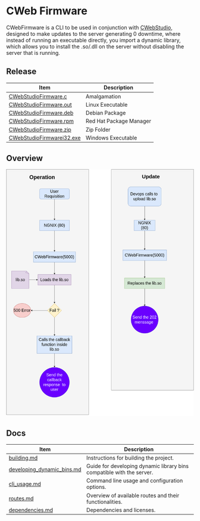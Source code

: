 # CWeb Firmware

CWebFirmware is a CLI to be used in conjunction with [CWebStudio](https://github.com/OUIsolutions/CWebStudio), designed to make updates to the server generating 0 downtime, where instead of running an executable directly, you import a dynamic library, which allows you to install the .so/.dll on the server without disabling the server that is running.
## Release 

|Item                                                                                                                             | Description                                                           |
|---------------------------------------------------------------------------------------------------------------------------------|-----------------------------------------------------------------------|
|[CWebStudioFirmware.c](https://github.com/OUIsolutions/CWebStudioFirmware/releases/download/0.1.1/CWebStudioFirmware.c)          | Amalgamation                                                          |
|[CWebStudioFirmware.out](https://github.com/OUIsolutions/CWebStudioFirmware/releases/download/0.1.1/CWebStudioFirmware.out)      | Linux Executable                                                      |
|[CWebStudioFirmware.deb](https://github.com/OUIsolutions/CWebStudioFirmware/releases/download/0.1.1/CWebStudioFirmware.deb)      | Debian Package                                                        |
|[CWebStudioFirmware.rpm](https://github.com/OUIsolutions/CWebStudioFirmware/releases/download/0.1.1/CWebStudioFirmware.rpm)      | Red Hat Package Manager                                               |
|[CWebStudioFirmware.zip](https://github.com/OUIsolutions/CWebStudioFirmware/releases/download/0.1.1/CWebStudioFirmware.zip)      | Zip Folder                                                            |
|[CWebStudioFirmwarei32.exe](https://github.com/OUIsolutions/CWebStudioFirmware/releases/download/0.1.1/CWebStudioFirmwarei32.exe)| Windows Executable                                                    |
## Overview

![User point of view](/assets/operation3.png)


## Docs 
|Item                                                           | Description                                                           |
|---------------------------------------------------------------|-----------------------------------------------------------------------|
|[building.md](docs/build_instructions.md)                      | Instructions for building the project.                                |
|[developing_dynamic_bins.md](docs/developing_dynamic_bins.md)  | Guide for developing dynamic library bins compatible with the server. |
|[cli_usage.md](docs/cli_usage.md)                              | Command line usage and configuration options.                         |
|[routes.md](docs/routes.md)                                    | Overview of available routes and their functionalities.               |
|[dependencies.md](/docs/dependencies.md)                       | Dependencies and licenses.                                            |